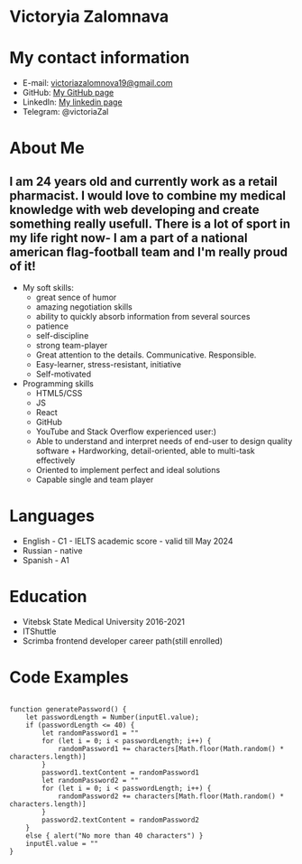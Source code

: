 
# Victoryia Zalomnava
# My contact information
* E-mail: victoriazalomnova19@gmail.com
* GitHub: [My GitHub page](https://github.com/victoriazal "GitHub page")
* LinkedIn:  [My linkedin page](https://www.linkedin.com/in/viktoryia-z-4ba362234/ "Linkedin page")
* Telegram: @victoriaZal
# About Me
## I am 24 years old and currently work as a retail pharmacist. I would love to combine my medical knowledge with web developing and create something really usefull. There is a lot of sport in my life right now- I am a part of a national american flag-football team and I'm really proud of it!
* My soft skills:
    + great sence of humor
    + amazing negotiation skills
    + ability to quickly absorb information from several sources
    + patience
    + self-discipline
    + strong team-player
    + Great attention to the details. Communicative. Responsible.
    + Easy-learner, stress-resistant, initiative
    + Self-motivated 
* Programming skills
    + HTML5/CSS
    + JS
    + React
    + GitHub
    + YouTube and Stack Overflow experienced user:)
    + Able to understand and interpret needs of end-user to
    design quality software + Hardworking, detail-oriented, able
    to multi-task effectively
    + Oriented to implement perfect and ideal solutions
    + Capable single and team player
# Languages
* English - C1 - IELTS academic score - valid till May 2024
* Russian - native
* Spanish - A1
# Education 
* Vitebsk State Medical University 2016-2021
* ITShuttle
* Scrimba frontend developer career path(still enrolled)
# Code Examples
```

function generatePassword() {
    let passwordLength = Number(inputEl.value);
    if (passwordLength <= 40) {
        let randomPassword1 = ""
        for (let i = 0; i < passwordLength; i++) {
            randomPassword1 += characters[Math.floor(Math.random() * characters.length)]
        }
        password1.textContent = randomPassword1
        let randomPassword2 = ""
        for (let i = 0; i < passwordLength; i++) {
            randomPassword2 += characters[Math.floor(Math.random() * characters.length)]
        }
        password2.textContent = randomPassword2
    }
    else { alert("No more than 40 characters") }
    inputEl.value = ""
}
```